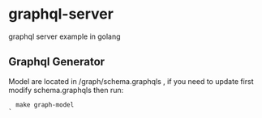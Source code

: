 # graphql-server
graphql server example in golang


## Graphql Generator

Model are located in /graph/schema.graphqls  , if you need to update first modify schema.graphqls then run: 

``` 
  make graph-model
`

